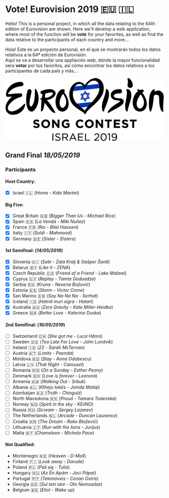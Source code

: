 # Vote! Eurovision 2019 :eu: :israel:

Hello! This is a personal project, in which all the data relating to the 64th edition of Eurovision are shown.
Here we'll develop a web application, where most of the function will be **vote** for your favorites, as well as find the data relative to the participants of each country and more...

Hola! Este es un proyecto personal, en el que se mostrarán todos los datos relativos a la 64ª edición de Eurovisión.  
Aquí se va a desarrollar una appliación web, dónde la mayor funcionalidad sera **votar** por tus favoritos, así cómo encontrar los datos relativos a los participantes de cada país y más...

![Eurovision2019](eurovision-2019-israel.png) 
## Grand Final _18/05/2019_

### Participants
  #### Host Country:   
  - [x] Israel :israel: (_Home - Kobi Marimi_)
  #### Big Five:
  - [x] Great Britain :uk: (_Bigger Than Us - Michael Rice_)
  - [x] Spain :es: (_La Venda - Miki Nuñez_)
  - [x] France :fr: (_Roi - Bilal Hassani_)
  - [x] Italiy :it: (_Soldi - Mahmood_)
  - [x] Germany :de: (_Sister - S!sters_)
  #### 1st Semifinal: (_14/05/2019_)
  - [x] Slovenia :slovenia: (_Sebi - Zala Kralj & Gašper Šantl_)
  - [x] Belarus :belarus: (_Like it - ZENA_)
  - [x] Czech Republic :czech_republic: (_Friend of a Friend - Lake Malawi_)
  - [x] Cyprus :cyprus: (_Replay - Tamta Goduadze_)
  - [x] Serbia :serbia: (_Kruna - Nevena Božović_)
  - [x] Estonia :estonia: (_Storm - Victor Crone_)
  - [x] San Marino :san_marino: (_Say Na Na Na - Serhat_)
  - [x] Iceland :iceland: (_Hatrið mun sigra - Hatari_)
  - [x] Australia :australia: (_Zero Gravity - Kate Miller-Heidke_)
  - [x] Greece :greece: (_Better Love - Katerine Duska_)
  #### 2nd Semifinal: (_16/05/2019_)
  - [ ] Switzerland :switzerland: (_She got me - Luca Hänni_)
  - [ ] Sweden :sweden: (_Too Late For Love - John Lundvik_)
  - [ ] Ireland :ireland: (_22 - Sarah McTernan_)
  - [ ] Austria :austria: (_Limits - Paenda_)
  - [ ] Moldova :moldova: (_Stay - Anna Odobescu_)
  - [ ] Latvia :latvia: (_That Night - Carousel_)
  - [ ] Romania :romania: (_On a Sunday - Esther Peony_)
  - [ ] Denmark :denmark: (_Love is forever - Leonora_)
  - [ ] Armenia :armenia: (_Walking Out - Srbuk_)
  - [ ] Albania :albania: (_Ktheju tokës - Jonida Maliqi_)
  - [ ] Azerbaijan :azerbaijan: (_Truth - Chinguiz_)
  - [ ] North Macedonia :macedonia: (_Proud - Tamara Todevska_)
  - [ ] Norway :norway: (_Spirit in the sky - KEiiNO_)
  - [ ] Russia :ru: (_Scream - Sergey Lazarev_)
  - [ ] The Netherlands :netherlands: (_Arcade - Duncan Laurence_)
  - [ ] Croatia :croatia: (_The Dream - Roko Blažević_)
  - [ ] Lithuania :lithuania: (_Run with the lions - Jurijus_)
  - [ ] Malta :malta: (_Chameleon - Michela Pace_)
  
  #### Not Qualified: 
  - Montenegro :montenegro: (_Heaven - D-Moll_)
  - Finland :finland: (_Look away - Darude_)
  - Poland :poland: (_Pali się - Tulia_)
  - Hungary :hungary: (_Az Én Apám - Joci Pápai_)
  - Portugal :portugal: (_Telemóveis - Conan Osíris_)
  - Georgia :georgia: (_Sul tsin iare - Oto Nemsadze_)
  - Belgium :belgium: (_Eliot - Wake up_)
